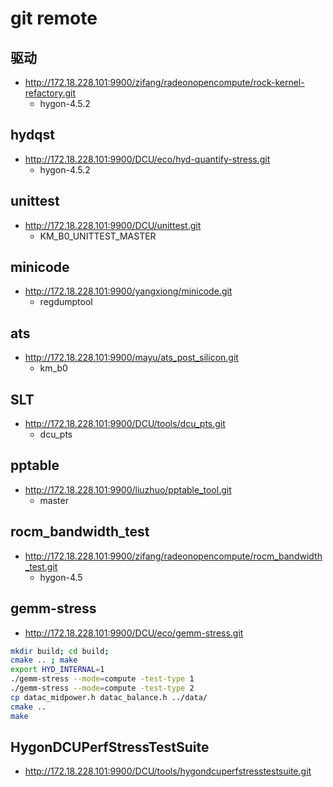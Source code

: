# git remote

## 驱动
 - http://172.18.228.101:9900/zifang/radeonopencompute/rock-kernel-refactory.git
    - hygon-4.5.2

## hydqst
 - http://172.18.228.101:9900/DCU/eco/hyd-quantify-stress.git
    - hygon-4.5.2
    
## unittest
 - http://172.18.228.101:9900/DCU/unittest.git
    - KM_B0_UNITTEST_MASTER
    
## minicode
 - http://172.18.228.101:9900/yangxiong/minicode.git
    - regdumptool
    
## ats
 - http://172.18.228.101:9900/mayu/ats_post_silicon.git
    - km_b0
    
## SLT
 - http://172.18.228.101:9900/DCU/tools/dcu_pts.git
    - dcu_pts
    
## pptable
 -  http://172.18.228.101:9900/liuzhuo/pptable_tool.git
    - master

## rocm_bandwidth_test
 - http://172.18.228.101:9900/zifang/radeonopencompute/rocm_bandwidth_test.git
     - hygon-4.5

## gemm-stress
 - http://172.18.228.101:9900/DCU/eco/gemm-stress.git

```bash
mkdir build; cd build;
cmake .. ; make
export HYD_INTERNAL=1
./gemm-stress --mode=compute -test-type 1
./gemm-stress --mode=compute -test-type 2
cp datac_midpower.h datac_balance.h ../data/
cmake ..
make
```

## HygonDCUPerfStressTestSuite 
 - http://172.18.228.101:9900/DCU/tools/hygondcuperfstresstestsuite.git
 